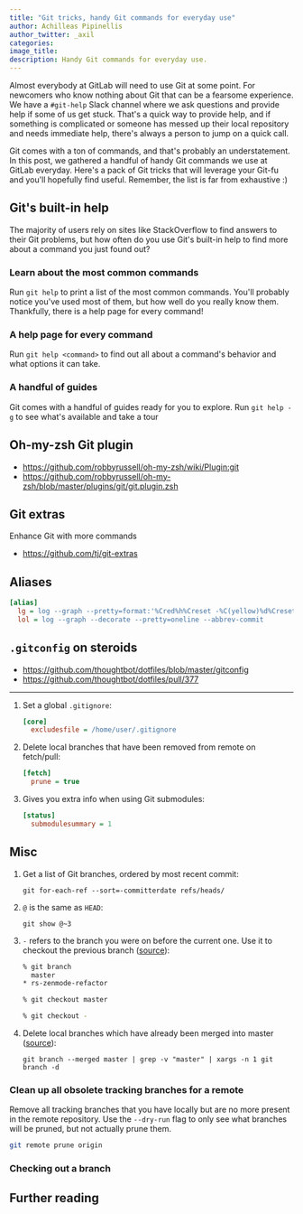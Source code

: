 ```yaml
---
title: "Git tricks, handy Git commands for everyday use"
author: Achilleas Pipinellis
author_twitter: _axil
categories: 
image_title: 
description: Handy Git commands for everyday use.
---
```


Almost everybody at GitLab will need to use Git at some point. For newcomers
who know nothing about Git that can be a fearsome experience. We have
a `#git-help` Slack channel where we ask questions and provide help if some of
us get stuck. That's a quick way to provide help, and if something is complicated
or someone has messed up their local repository and needs immediate help, there's
always a person to jump on a quick call.

Git comes with a ton of commands, and that's probably an understatement. In this
post, we gathered a handful of handy Git commands we use at GitLab everyday.
Here's a pack of Git tricks that will leverage your Git-fu and you'll hopefully
find useful. Remember, the list is far from exhaustive :)

## Git's built-in help

The majority of users rely on sites like StackOverflow to find answers to their
Git problems, but how often do you use Git's built-in help to find more about a
command you just found out?

### Learn about the most common commands

Run `git help` to print a list of the most common commands. You'll probably
notice you've used most of them, but how well do you really know them.
Thankfully, there is a help page for every command!

### A help page for every command

Run `git help <command>` to find out all about a command's behavior and what
options it can take.

### A handful of guides

Git comes with a handful of guides ready for you to explore. Run `git help -g`
to see what's available and take a tour 


## Oh-my-zsh Git plugin

- https://github.com/robbyrussell/oh-my-zsh/wiki/Plugin:git
- https://github.com/robbyrussell/oh-my-zsh/blob/master/plugins/git/git.plugin.zsh

## Git extras

Enhance Git with more commands

- https://github.com/tj/git-extras

## Aliases

```ini
[alias]
  lg = log --graph --pretty=format:'%Cred%h%Creset -%C(yellow)%d%Creset %s %Cgreen(%cr)%Creset' --abbrev-commit --date=relative
  lol = log --graph --decorate --pretty=oneline --abbrev-commit
```

## `.gitconfig` on steroids

- https://github.com/thoughtbot/dotfiles/blob/master/gitconfig
- https://github.com/thoughtbot/dotfiles/pull/377

---

1.  Set a global `.gitignore`:

    ```ini
    [core]
      excludesfile = /home/user/.gitignore
    ```

1.  Delete local branches that have been removed from remote on fetch/pull:

    ```ini
    [fetch]
      prune = true
    ```

1.  Gives you extra info when using Git submodules:

    ```ini
    [status]
      submodulesummary = 1
    ```

## Misc

1. Get a list of Git branches, ordered by most recent commit:

   ```
   git for-each-ref --sort=-committerdate refs/heads/
   ```

1. `@` is the same as `HEAD`:

    ```
    git show @~3
    ```

1. `-` refers to the branch you were on before the current one.
   Use it to checkout the previous branch ([source][dash]):

    ```sh
    % git branch
      master
    * rs-zenmode-refactor

    % git checkout master

    % git checkout -
    ```

1. Delete local branches which have already been merged into master
   ([source][del-merged]):

    ```
    git branch --merged master | grep -v "master" | xargs -n 1 git branch -d
    ```

### Clean up all obsolete tracking branches for a remote

Remove all tracking branches that you have locally but are no more present in
the remote repository. Use the `--dry-run` flag to only see what branches will
be pruned, but not actually prune them.

```bash
git remote prune origin
```

### Checking out a branch 

## Further reading



[del-merged]: http://stevenharman.net/git-clean-delete-already-merged-branches
[dash]: https://twitter.com/holman/status/530490167522779137
